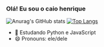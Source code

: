 ### Olá! Eu sou o caio henrique
![Anurag's GitHub stats](https://github-readme-stats.vercel.app/api?username=caiohsv&show_icons=true&theme=radical)
[![Top Langs](https://github-readme-stats.vercel.app/api/top-langs/?username=caiohsv&layout=compact&theme=radical&hide=Batchfile,Powershell,Php)](https://github.com/anuraghazra/github-readme-stats)

- 🌱 Estudando Python e JavaScript
- 😄 Pronouns: ele/dele


